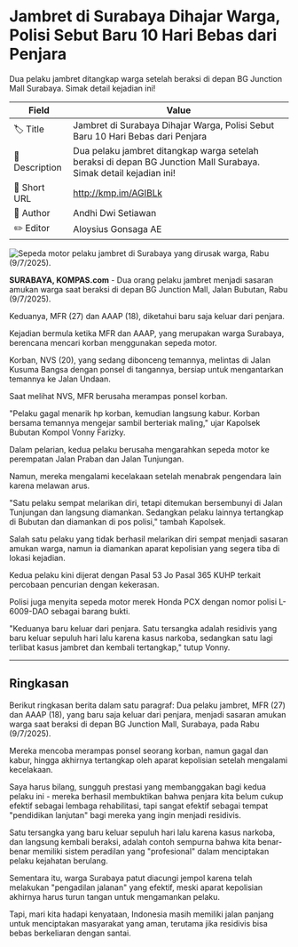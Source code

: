 # Jambret di Surabaya Dihajar Warga, Polisi Sebut Baru 10 Hari Bebas dari Penjara

Dua pelaku jambret ditangkap warga setelah beraksi di depan BG Junction Mall Surabaya. Simak detail kejadian ini!

| Field         | Value                                                       |
|---------------|-------------------------------------------------------------|
| 🏷️ Title       | Jambret di Surabaya Dihajar Warga, Polisi Sebut Baru 10 Hari Bebas dari Penjara |
| 📝 Description | Dua pelaku jambret ditangkap warga setelah beraksi di depan BG Junction Mall Surabaya. Simak detail kejadian ini! |
| 🔗 Short URL   | http://kmp.im/AGIBLk |
| 👤 Author      | Andhi Dwi Setiawan |
| ✏️ Editor      | Aloysius Gonsaga AE |

![Sepeda motor pelaku jambret di Surabaya yang dirusak warga, Rabu (9/7/2025).](https://asset.kompas.com/crops/iG36SM4sF-e6Iyjbpu8g0eWRd78=/0x0:0x0/750x500/data/photo/2025/07/09/686e79e27bce6.jpeg)

**SURABAYA, KOMPAS.com** - Dua orang pelaku jambret menjadi sasaran amukan warga saat beraksi di depan BG Junction Mall, Jalan Bubutan, Rabu (9/7/2025).

Keduanya, MFR (27) dan AAAP (18), diketahui baru saja keluar dari penjara.

Kejadian bermula ketika MFR dan AAAP, yang merupakan warga Surabaya, berencana mencari korban menggunakan sepeda motor.

Korban, NVS (20), yang sedang dibonceng temannya, melintas di Jalan Kusuma Bangsa dengan ponsel di tangannya, bersiap untuk mengantarkan temannya ke Jalan Undaan.

Saat melihat NVS, MFR berusaha merampas ponsel korban.

\"Pelaku gagal menarik hp korban, kemudian langsung kabur. Korban bersama temannya mengejar sambil berteriak maling,\" ujar Kapolsek Bubutan Kompol Vonny Farizky.

Dalam pelarian, kedua pelaku berusaha mengarahkan sepeda motor ke perempatan Jalan Praban dan Jalan Tunjungan.

Namun, mereka mengalami kecelakaan setelah menabrak pengendara lain karena melawan arus.

\"Satu pelaku sempat melarikan diri, tetapi ditemukan bersembunyi di Jalan Tunjungan dan langsung diamankan. Sedangkan pelaku lainnya tertangkap di Bubutan dan diamankan di pos polisi,\" tambah Kapolsek.

Salah satu pelaku yang tidak berhasil melarikan diri sempat menjadi sasaran amukan warga, namun ia diamankan aparat kepolisian yang segera tiba di lokasi kejadian.

Kedua pelaku kini dijerat dengan Pasal 53 Jo Pasal 365 KUHP terkait percobaan pencurian dengan kekerasan.

Polisi juga menyita sepeda motor merek Honda PCX dengan nomor polisi L-6009-DAO sebagai barang bukti.

\"Keduanya baru keluar dari penjara. Satu tersangka adalah residivis yang baru keluar sepuluh hari lalu karena kasus narkoba, sedangkan satu lagi terlibat kasus jambret dan kembali tertangkap,\" tutup Vonny.

---
## Ringkasan

Berikut ringkasan berita dalam satu paragraf: Dua pelaku jambret, MFR (27) dan AAAP (18), yang baru saja keluar dari penjara, menjadi sasaran amukan warga saat beraksi di depan BG Junction Mall, Surabaya, pada Rabu (9/7/2025).

 Mereka mencoba merampas ponsel seorang korban, namun gagal dan kabur, hingga akhirnya tertangkap oleh aparat kepolisian setelah mengalami kecelakaan.



Saya harus bilang, sungguh prestasi yang membanggakan bagi kedua pelaku ini - mereka berhasil membuktikan bahwa penjara kita belum cukup efektif sebagai lembaga rehabilitasi, tapi sangat efektif sebagai tempat "pendidikan lanjutan" bagi mereka yang ingin menjadi residivis.

 Satu tersangka yang baru keluar sepuluh hari lalu karena kasus narkoba, dan langsung kembali beraksi, adalah contoh sempurna bahwa kita benar-benar memiliki sistem peradilan yang "profesional" dalam menciptakan pelaku kejahatan berulang.

 Sementara itu, warga Surabaya patut diacungi jempol karena telah melakukan "pengadilan jalanan" yang efektif, meski aparat kepolisian akhirnya harus turun tangan untuk mengamankan pelaku.

 Tapi, mari kita hadapi kenyataan, Indonesia masih memiliki jalan panjang untuk menciptakan masyarakat yang aman, terutama jika residivis bisa bebas berkeliaran dengan santai.
